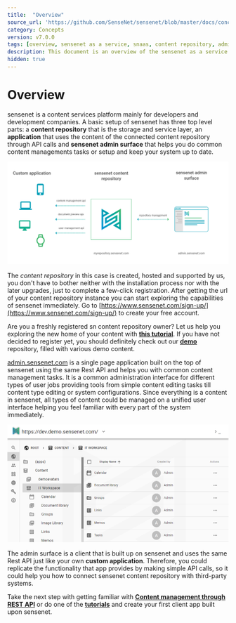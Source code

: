 ```yaml
---
title:  "Overview"
source_url: 'https://github.com/SenseNet/sensenet/blob/master/docs/concepts/snaas-overview.md'
category: Concepts
version: v7.0.0
tags: [overview, sensenet as a service, snaas, content repository, admin surface, admin] 
description: This document is an overview of the sensenet as a service model.
hidden: true
---
```


# Overview

sensenet is a content services platform mainly for developers and development companies. A basic setup of sensenet has three top level parts: a **content repository** that is the storage and service layer, an **application** that uses the content of the connected content repository through API calls and **sensenet admin surface** that helps you do common content managements tasks or setup and keep your system up to date.

![SNaaS Overview](/img/overview.png "Overview of the sensenet as a service model")

The *content repository* in this case is created, hosted and supported by us, you don't have to bother neither with the installation process nor with the later upgrades, just to complete a few-click registration. After getting the url of your content repository instance you can start exploring the capabilities of sensenet immediately. Go to [https://www.sensenet.com/sign-up/](https://www.sensenet.com/sign-up/) to create your free account.

<div class="docs-highlight">
    <i class="fa fa-info"></i>
    <p>
        Are you a freshly registered sn content repository owner? Let us help you exploring the new home of your content with <a href="/docs/create-and-explore-your-repository" title="Create and explore your sensenet repository"><strong>this tutorial</strong></a>.
        If you have not decided to register yet, you should definitely check out our <a href="/docs/demo/1000-content-demo" title="1000 content demo repository"><strong>demo</strong></a> repository, filled with various demo content.
    </p>
</div>

[admin.sensenet.com](https://admin.sensenet.com) is a single page application built on the top of sensenet using the same Rest API and helps you with common content management tasks. It is a common administration interface for different types of user jobs providing tools from simple content editing tasks till content type editing or system configurations. Since everything is a content in sensenet, all types of content could be managed on a unified user interface helping you feel familiar with every part of the system immediately.

![admin.sensenet.com](/img/admin-ui-light.png "admin.sensenet.com")

The admin surface is a client that is built up on sensenet and uses the same Rest API just like your own **custom application**. Therefore, you could replicate the functionality that app provides by making simple API calls, so it could help you how to connect sensenet content repository with third-party systems. 

<div class="docs-highlight">
    <i class="fa fa-info"></i>
    <p>
        Take the next step with getting familiar with <a href="/docs/concepts/content-management-through-rest-api"><strong>Content management through REST API</strong></a> or do one of the <a href="/docs/tutorials"><strong>tutorials</strong></a> and create your first client app built upon sensenet.
    </p>
</div>
